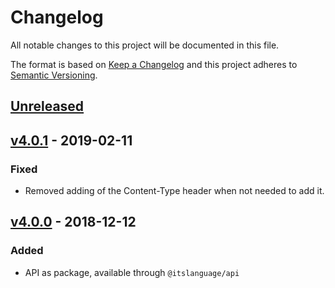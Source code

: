 # Changelog

All notable changes to this project will be documented in this file.

The format is based on [Keep a Changelog](http://keepachangelog.com)
and this project adheres to [Semantic Versioning](http://semver.org).

## [Unreleased]

## [v4.0.1] - 2019-02-11

### Fixed

- Removed adding of the Content-Type header when not needed to add it.

## [v4.0.0] - 2018-12-12

### Added

- API as package, available through `@itslanguage/api`

[Unreleased]: https://github.com/itslanguage/itslanguage-js/compare/v4.0.1...HEAD
[v4.0.1]: https://github.com/itslanguage/itslanguage-js/compare/v4.0.0...v4.0.1
[v4.0.0]: https://github.com/itslanguage/itslanguage-js/compare/v3.1.2...v4.0.0
